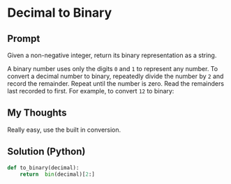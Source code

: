 

# Decimal to Binary
## Prompt


Given a non-negative integer, return its binary representation as a string.

A binary number uses only the digits  `0`  and  `1`  to represent any number. To convert a decimal number to binary, repeatedly divide the number by  `2`  and record the remainder. Repeat until the number is zero. Read the remainders last recorded to first. For example, to convert  `12`  to binary:


## My Thoughts
Really easy, use the built in conversion.

## Solution (Python)
```python
def to_binary(decimal):
	return  bin(decimal)[2:]
```

